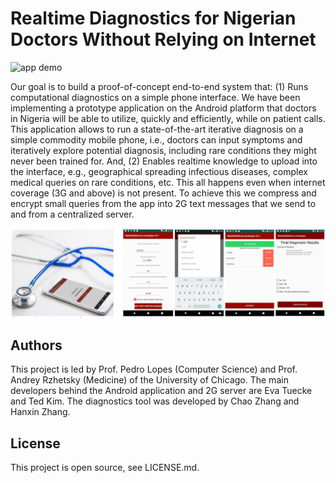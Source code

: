 # Realtime Diagnostics for Nigerian Doctors Without Relying on Internet


![app demo](/demo/demo.gif)

Our goal is to build a proof-of-concept end-to-end system that: (1) Runs computational diagnostics on a simple phone interface. We have been implementing a prototype application on the Android platform that doctors in Nigeria will be able to utilize, quickly and efficiently, while on patient calls. This application allows to run a state-of-the-art iterative diagnosis on a simple commodity mobile phone, i.e., doctors can input symptoms and iteratively explore potential diagnosis, including rare conditions they might never been trained for. And, (2) Enables realtime knowledge to upload into the interface, e.g., geographical spreading infectious diseases, complex medical queries on rare conditions, etc. This all happens even when internet coverage (3G and above) is not present. To achieve this we compress and encrypt small queries from the app into 2G text messages that we send to and from a centralized server.

![mobile medicine](/documentation/header.png)

## Authors

This project is led by Prof. Pedro Lopes (Computer Science) and Prof. Andrey Rzhetsky (Medicine) of the University of Chicago. The main developers behind the Android application and 2G server are Eva Tuecke and Ted Kim. The diagnostics tool was developed by Chao Zhang and Hanxin Zhang.

## License
This project is open source, see LICENSE.md.  
